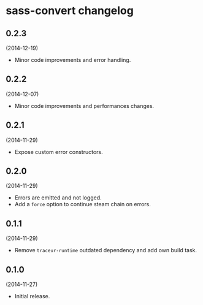# sass-convert changelog

## 0.2.3
(2014-12-19)

* Minor code improvements and error handling.

## 0.2.2
(2014-12-07)

* Minor code improvements and performances changes.

## 0.2.1
(2014-11-29)

* Expose custom error constructors.

## 0.2.0
(2014-11-29)

* Errors are emitted and not logged.
* Add a `force` option to continue steam chain on errors.

## 0.1.1
(2014-11-29)

* Remove `traceur-runtime` outdated dependency and add own build task.

## 0.1.0
(2014-11-27)

* Initial release.
